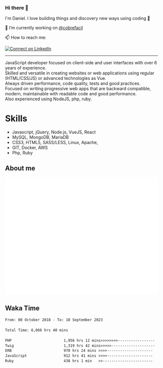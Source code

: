 ### Hi there 👋

I'm Daniel. I love building things and discovery new ways using coding :raised_hands: 

🔭 I’m currently working on [@cobrefacil](https://www.cobrefacil.com.br/)

📫 How to reach me:

[![Connect on LinkedIn](https://img.shields.io/badge/--linkedin?label=LinkedIn&logo=LinkedIn&style=social)](https://www.linkedin.com/in/daniel-cerverizzo/)

---

JavaScript developer focused on client-side and user interfaces with over 6 years of experience.  
Skilled and versatile in creating websites or web applications using regular (HTML/CSS/JS) or advanced technologies as Vue.  
Always driven performance, code quality, tests and good practices.  
 Focused on writing progressive web apps that are backward compatible, modern, maintainable with readable code and good performance.  
Also experienced using NodeJS, php, ruby. 


# Skills

 - Javascript, jQuery, Node.js, VueJS, React
 - MySQL, MongoDB, MariaDB    
 - CSS3, HTML5, SASS/LESS,  Linux, Apache,
 - GIT, Docker, AWS
 - Php, Ruby

## About me

![Metrics](/github-metrics.svg)

## Waka Time

<!--START_SECTION:waka-->

```txt
From: 08 October 2018 - To: 18 September 2023

Total Time: 6,066 hrs 40 mins

PHP                        1,956 hrs 12 mins>>>>>>>>-----------------   32.25 %
Twig                       1,319 hrs 42 mins>>>>>--------------------   21.75 %
ERB                        970 hrs 24 mins >>>>---------------------   16.00 %
JavaScript                 912 hrs 41 mins >>>>---------------------   15.04 %
Ruby                       438 hrs 1 min   >>-----------------------   07.22 %
```

<!--END_SECTION:waka-->

